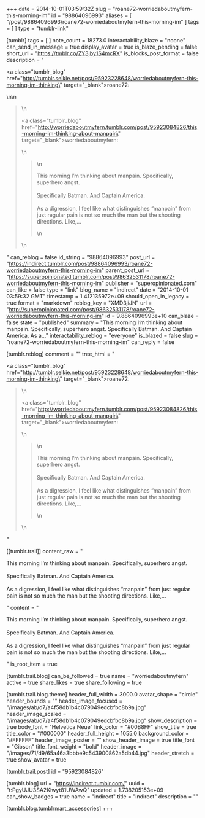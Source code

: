 +++
date = 2014-10-01T03:59:32Z
slug = "roane72-worriedaboutmyfern-this-morning-im"
id = "98864096993"
aliases = [ "/post/98864096993/roane72-worriedaboutmyfern-this-morning-im" ]
tags = [ ]
type = "tumblr-link"

[tumblr]
tags = [ ]
note_count = 18273.0
interactability_blaze = "noone"
can_send_in_message = true
display_avatar = true
is_blaze_pending = false
short_url = "https://tmblr.co/ZY3jby1S4mcRX"
is_blocks_post_format = false
description = "<p><a class=\"tumblr_blog\" href=\"http://tumblr.selkie.net/post/95923228648/worriedaboutmyfern-this-morning-im-thinking\" target=\"_blank\">roane72</a>:</p>\n\n<blockquote>\n<p><a class=\"tumblr_blog\" href=\"http://worriedaboutmyfern.tumblr.com/post/95923084826/this-morning-im-thinking-about-manpain\" target=\"_blank\">worriedaboutmyfern</a>:</p>\n<blockquote>\n<p>This morning I’m thinking about manpain. Specifically, superhero angst.<br/><br/>Specifically Batman. And Captain America.<br/><br/>As a digression, I feel like what distinguishes “manpain” from just regular pain is not so much the man but the shooting directions. Like,&hellip;</p>\n</blockquote>\n</blockquote>"
can_reblog = false
id_string = "98864096993"
post_url = "https://indirect.tumblr.com/post/98864096993/roane72-worriedaboutmyfern-this-morning-im"
parent_post_url = "https://superopinionated.tumblr.com/post/98632531178/roane72-worriedaboutmyfern-this-morning-im"
publisher = "superopinionated.com"
can_like = false
type = "link"
blog_name = "indirect"
date = "2014-10-01 03:59:32 GMT"
timestamp = 1.412135972e+09
should_open_in_legacy = true
format = "markdown"
reblog_key = "XMD3jiJN"
url = "http://superopinionated.com/post/98632531178/roane72-worriedaboutmyfern-this-morning-im"
id = 9.8864096993e+10
can_blaze = false
state = "published"
summary = "This morning I’m thinking about manpain. Specifically, superhero angst. Specifically Batman. And Captain America. As a..."
interactability_reblog = "everyone"
is_blazed = false
slug = "roane72-worriedaboutmyfern-this-morning-im"
can_reply = false

[tumblr.reblog]
comment = ""
tree_html = "<p><a class=\"tumblr_blog\" href=\"http://tumblr.selkie.net/post/95923228648/worriedaboutmyfern-this-morning-im-thinking\" target=\"_blank\">roane72</a>:</p><blockquote>\n<p><a class=\"tumblr_blog\" href=\"http://worriedaboutmyfern.tumblr.com/post/95923084826/this-morning-im-thinking-about-manpain\" target=\"_blank\">worriedaboutmyfern</a>:</p>\n<blockquote>\n<p>This morning I’m thinking about manpain. Specifically, superhero angst.<br><br>Specifically Batman. And Captain America.<br><br>As a digression, I feel like what distinguishes “manpain” from just regular pain is not so much the man but the shooting directions. Like,…</p>\n</blockquote>\n</blockquote>"

[[tumblr.trail]]
content_raw = "<p>This morning I’m thinking about manpain. Specifically, superhero angst.<br><br>Specifically Batman. And Captain America.<br><br>As a digression, I feel like what distinguishes “manpain” from just regular pain is not so much the man but the shooting directions. Like,…</p>"
content = "<p>This morning I&rsquo;m thinking about manpain. Specifically, superhero angst.<br /><br />Specifically Batman. And Captain America.<br /><br />As a digression, I feel like what distinguishes &ldquo;manpain&rdquo; from just regular pain is not so much the man but the shooting directions. Like,&hellip;</p>"
is_root_item = true

[tumblr.trail.blog]
can_be_followed = true
name = "worriedaboutmyfern"
active = true
share_likes = true
share_following = true

[tumblr.trail.blog.theme]
header_full_width = 3000.0
avatar_shape = "circle"
header_bounds = ""
header_image_focused = "/images/ab/d7/a4f58db1b4c079049edcbfbc8b9a.jpg"
header_image_scaled = "/images/ab/d7/a4f58db1b4c079049edcbfbc8b9a.jpg"
show_description = true
body_font = "Helvetica Neue"
link_color = "#00B8FF"
show_title = true
title_color = "#000000"
header_full_height = 1055.0
background_color = "#FFFFFF"
header_image_poster = ""
show_header_image = true
title_font = "Gibson"
title_font_weight = "bold"
header_image = "/images/71/d9/65a46a3bbbe9c543900862a5db44.jpg"
header_stretch = true
show_avatar = true

[tumblr.trail.post]
id = "95923084826"

[tumblr.blog]
url = "https://indirect.tumblr.com/"
uuid = "t:PgyUJU3SA2Klwyt81UWAwQ"
updated = 1.738205153e+09
can_show_badges = true
name = "indirect"
title = "indirect"
description = ""

[tumblr.blog.tumblrmart_accessories]
+++
